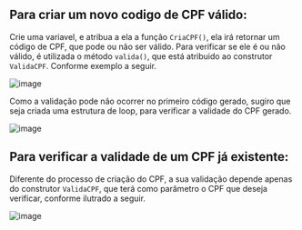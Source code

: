 ## Para criar um novo codigo de CPF válido:

Crie uma variavel, e atribua a ela a função ```CriaCPF()```, ela irá retornar um código de CPF, que pode ou não ser válido. Para verificar se ele é ou não válido, é utilizada o método ```valida()```, que está atribuido ao construtor ```ValidaCPF```. Conforme exemplo a seguir.

![image](https://user-images.githubusercontent.com/108747806/213822810-43edbe38-fe14-41ac-b206-c1ad431bffb0.png)

Como a validação pode não ocorrer no primeiro código gerado, sugiro que seja criada uma estrutura de loop, para verificar a validade do CPF gerado.

![image](https://user-images.githubusercontent.com/108747806/213822966-ba12eb40-390e-4216-b9d5-fa4da53af143.png)

## Para verificar a validade de um CPF já existente:

Diferente do processo de criação do CPF, a sua validação depende apenas do construtor ```ValidaCPF```, que terá como parâmetro o CPF que deseja verificar, conforme ilutrado a seguir.

![image](https://user-images.githubusercontent.com/108747806/213823165-8de3c770-19a4-4efe-9a45-a5973a126cda.png)

